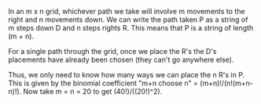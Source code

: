 In an m x n grid, whichever path we take will involve m movements to the right and n movements down. We can write the path taken P as a string of m steps down D and n steps rights R. This means that P is a string of length (m + n).

For a single path through the grid, once we place the R's the D's placements have already been chosen (they can't go anywhere else).

Thus, we only need to know how many ways we can place the n R's in P. This is given by the binomial coefficient "m+n choose n" = (m+n)!/(n!(m+n-n)!). Now take m = n = 20 to get (40!)/((20!)^2).